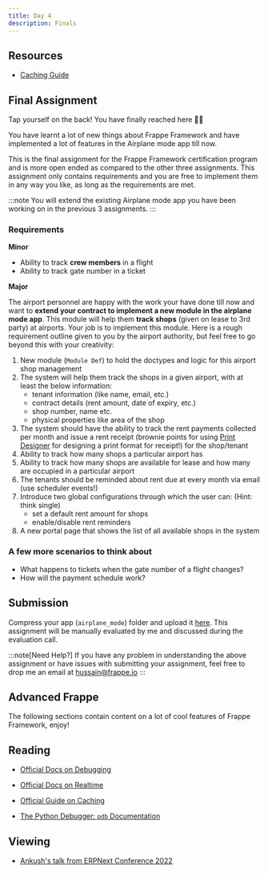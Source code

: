 ```yaml
---
title: Day 4
description: Finals
---
```


## Resources

* [Caching Guide](https://frappeframework.com/docs/user/en/guides/caching)

## Final Assignment

Tap yourself on the back! You have finally reached here 🎉🎉

You have learnt a lot of new things about Frappe Framework and have implemented a lot of features in the Airplane mode app till now.

This is the final assignment for the Frappe Framework certification program and is more open ended as compared to the other three assignments. This assignment only contains requirements and you are free to implement them in any way you like, as long as the requirements are met.

:::note
You will extend the existing Airplane mode app you have been working on in the previous 3 assignments.
:::

### Requirements

**Minor**

* Ability to track **crew members** in a flight
* Ability to track gate number in a ticket

**Major**

The airport personnel are happy with the work your have done till now and want to **extend your contract to implement a new module in the airplane mode app**. This module will help them **track shops** (given on lease to 3rd party) at airports. Your job is to implement this module. Here is a rough requirement outline given to you by the airport authority, but feel free to go beyond this with your creativity:

1. New module (`Module Def`) to hold the doctypes and logic for this airport shop management
2. The system will help them track the shops in a given airport, with at least the below information:
    * tenant information (like name, email, etc.)
    * contract details (rent amount, date of expiry, etc.)
    * shop number, name etc.
    * physical properties like area of the shop
3. The system should have the ability to track the rent payments collected per month and issue a rent receipt (brownie points for using [Print Designer](https://github.com/frappe/print_designer) for designing a print format for receipt!) for the shop/tenant
4. Ability to track how many shops a particular airport has
5. Ability to track how many shops are available for lease and how many are occupied in a particular airport
6. The tenants should be reminded about rent due at every month via email (use scheduler events!)
7. Introduce two global configurations through which the user can: (Hint: think single)
    * set a default rent amount for shops
    * enable/disable rent reminders
8. A new portal page that shows the list of all available shops in the system

### A few more scenarios to think about

* What happens to tickets when the gate number of a flight changes?
* How will the payment schedule work?

## Submission

Compress your app (`airplane_mode`) folder and upload it [here](https://frappe.school/assignments-portal/day-4). This assignment will be manually evaluated by me and discussed during the evaluation call.

:::note[Need Help?]
If you have any problem in understanding the above assignment or have issues with submitting your assignment, feel free to drop me an email at <hussain@frappe.io>
:::

## Advanced Frappe

The following sections contain content on a lot of cool features of Frappe Framework, enjoy!

## Reading

* [Official Docs on Debugging](https://frappeframework.com/docs/v14/user/en/debugging)

* [Official Docs on Realtime](https://frappeframework.com/docs/v14/user/en/api/realtime)

* [Official Guide on Caching](https://frappeframework.com/docs/v14/user/en/guides/caching)

* [The Python Debugger: `pdb` Documentation](https://docs.python.org/3/library/pdb.html)

## Viewing

* [Ankush's talk from ERPNext Conference 2022](https://youtu.be/KTWwvHnjF5w)
